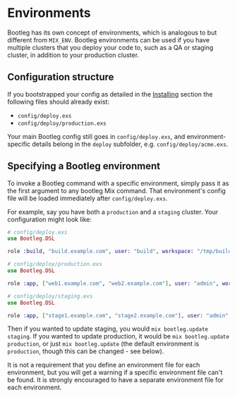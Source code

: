 # Environments

Bootleg has its own concept of environments, which is analogous to but different from `MIX_ENV`. Bootleg environments can be used if you have multiple clusters that you deploy your code to, such as a QA or staging cluster, in addition to
your production cluster.

## Configuration structure

If you bootstrapped your config as detailed in the [Installing](installing.md#set-up-bootleg) section the following files should already exist:

- `config/deploy.exs`
- `config/deploy/production.exs`

Your main Bootleg config still goes in `config/deploy.exs`, and environment-specific details
belong in the `deploy` subfolder, e.g. `config/deploy/acme.exs`.

## Specifying a Bootleg environment

To invoke a Bootleg command with a specific environment, simply pass it as the first argument to
any bootleg Mix command. That environment's config file will be loaded immediately after
`config/deploy.exs`.

For example, say you have both a `production` and a `staging` cluster. Your configuration might look like:

```elixir
# config/deploy.exs
use Bootleg.DSL

role :build, "build.example.com", user: "build", workspace: "/tmp/build/myapp"
```

```elixir
# config/deploy/production.exs
use Bootleg.DSL

role :app, ["web1.example.com", "web2.example.com"], user: "admin", workspace: "/var/www/myapp"
```

```elixir
# config/deploy/staging.exs
use Bootleg.DSL

role :app, ["stage1.example.com", "stage2.example.com"], user: "admin", workspace: "/var/www/myapp"
```

Then if you wanted to update staging, you would `mix bootleg.update staging`. If you wanted to update production,
it would be `mix bootleg.update production`, or just `mix bootleg.update` (the default environment is `production`, though this can be changed - see below).

It is not a requirement that you define an environment file for each environment, but you will get a warning if
a specific environment file can't be found. It is strongly encouraged to have a separate environment file for each environment.
